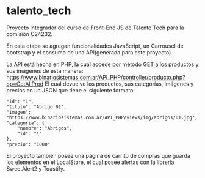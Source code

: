 # talento_tech

Proyecto integrador del curso de Front-End JS de Talento Tech para la comisión C24232.

En esta etapa se agregan funcionalidades JavaScript, un Carrousel de bootstrap y el consumo de una API(generada para este proyecto).

La API está hecha en PHP, la cual accede por método GET a los productos y sus imágenes de esta manera:
https://www.binariosistemas.com.ar/API_PHP/controller/producto.php?op=GetAllProd
El cual devuelve los productos, sus categorías, imágenes y precios en un JSON que tiene el siguiente formato:

    "id": "1",
    "titulo": "Abrigo 01",
    "imagen": "https://www.binariosistemas.com.ar/API_PHP/views/img/abrigos/01.jpg",
    "categoria": {
        "nombre": "Abrigos",
        "id": "1"
    },
    "precio": "1000"

El proyecto también posee una página de carrito de compras que guarda los elementos en el LocalStore, el cual posee alertas con la librería SweetAlert2 y Toastify.
